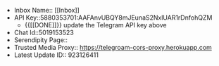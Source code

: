 - Inbox Name:: [[Inbox]]
- API Key::5880353701:AAFAnvUBQY8mJEunaS2NxlUAR1rDnfohQZM
    - {{[[DONE]]}} update the Telegram API key above
- Chat Id::5019153523
- Serendipity Page:: 
- Trusted Media Proxy:: https://telegroam-cors-proxy.herokuapp.com 
- Latest Update ID:: 923126411
